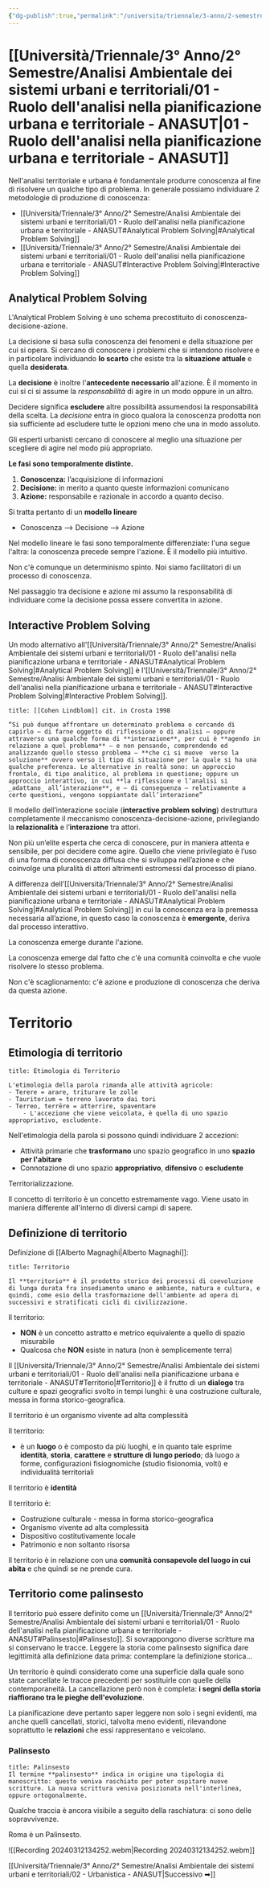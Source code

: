 ```yaml
---
{"dg-publish":true,"permalink":"/universita/triennale/3-anno/2-semestre/analisi-ambientale-dei-sistemi-urbani-e-territoriali/01-ruolo-dell-analisi-nella-pianificazione-urbana-e-territoriale-anasut/"}
---
```


# [[Università/Triennale/3° Anno/2° Semestre/Analisi Ambientale dei sistemi urbani e territoriali/01 - Ruolo dell'analisi nella pianificazione urbana e territoriale - ANASUT\|01 - Ruolo dell'analisi nella pianificazione urbana e territoriale - ANASUT]]

Nell'analisi territoriale e urbana è fondamentale produrre conoscenza al fine di risolvere un qualche tipo di problema. In generale possiamo individuare 2 metodologie di produzione di conoscenza:
- [[Università/Triennale/3° Anno/2° Semestre/Analisi Ambientale dei sistemi urbani e territoriali/01 - Ruolo dell'analisi nella pianificazione urbana e territoriale - ANASUT#Analytical Problem Solving\|#Analytical Problem Solving]]
- [[Università/Triennale/3° Anno/2° Semestre/Analisi Ambientale dei sistemi urbani e territoriali/01 - Ruolo dell'analisi nella pianificazione urbana e territoriale - ANASUT#Interactive Problem Solving\|#Interactive Problem Solving]]

## Analytical Problem Solving

L'Analytical Problem Solving è uno schema precostituito di conoscenza-decisione-azione.

La decisione si basa sulla conoscenza dei fenomeni e della situazione per cui si opera. Si cercano di conoscere i problemi che si intendono risolvere e in particolare individuando **lo scarto** che esiste tra la **situazione attuale** e quella **desiderata**.

La **decisione** è inoltre l'**antecedente necessario** all'azione. È il momento in cui si ci si assume la *responsabilità* di agire in un modo oppure in un altro.

Decidere significa **escludere** altre possibilità assumendosi la responsabilità della scelta. La *decisione* entra in gioco qualora la conoscenza prodotta non sia sufficiente ad escludere tutte le opzioni meno che una in modo assoluto.

Gli esperti urbanisti cercano di conoscere al meglio una situazione per scegliere di agire nel modo più appropriato. 

**Le fasi sono temporalmente distinte.** 
1. **Conoscenza:** l’acquisizione di informazioni
2. **Decisione:** in merito a quanto queste informazioni comunicano
3. **Azione:** responsabile e razionale in accordo a quanto deciso.

Si tratta pertanto di un **modello lineare**
- Conoscenza --> Decisione --> Azione

Nel modello lineare le fasi sono temporalmente differenziate: l'una segue l'altra: la conoscenza precede sempre l'azione. È il modello più intuitivo.

Non c'è comunque un determinismo spinto. Noi siamo facilitatori di un processo di conoscenza.

Nel passaggio tra decisione e azione mi assumo la responsabilità di individuare come la decisione possa essere convertita in azione. 

## Interactive Problem Solving

Un modo alternativo all'[[Università/Triennale/3° Anno/2° Semestre/Analisi Ambientale dei sistemi urbani e territoriali/01 - Ruolo dell'analisi nella pianificazione urbana e territoriale - ANASUT#Analytical Problem Solving\|#Analytical Problem Solving]] è l'[[Università/Triennale/3° Anno/2° Semestre/Analisi Ambientale dei sistemi urbani e territoriali/01 - Ruolo dell'analisi nella pianificazione urbana e territoriale - ANASUT#Interactive Problem Solving\|#Interactive Problem Solving]].

```ad-quote
title: [[Cohen Lindblom]] cit. in Crosta 1998

“Si può dunque affrontare un determinato problema o cercando di capirlo – di farne oggetto di riflessione o di analisi – oppure attraverso una qualche forma di **interazione**, per cui è **agendo in relazione a quel problema** – e non pensando, comprendendo ed analizzando quello stesso problema – **che ci si muove  verso la soluzione** ovvero verso il tipo di situazione per la quale si ha una qualche preferenza. Le alternative in realtà sono: un approccio frontale, di tipo analitico, al problema in questione; oppure un approccio interattivo, in cui **la riflessione e l’analisi si _adattano_ all’interazione**, e – di conseguenza – relativamente a certe questioni, vengono soppiantate dall’interazione” 
```

Il modello dell’interazione sociale (**interactive problem solving**) destruttura completamente il meccanismo conoscenza-decisione-azione, privilegiando la **relazionalità** e l’**interazione** tra attori. 

Non più un’elite esperta che cerca di conoscere, pur in maniera attenta e sensibile, per poi decidere come agire. Quello che viene privilegiato è l’uso di una forma di conoscenza diffusa che si sviluppa nell’azione e che coinvolge una pluralità di attori altrimenti estromessi dal processo di piano. 

A differenza dell’[[Università/Triennale/3° Anno/2° Semestre/Analisi Ambientale dei sistemi urbani e territoriali/01 - Ruolo dell'analisi nella pianificazione urbana e territoriale - ANASUT#Analytical Problem Solving\|#Analytical Problem Solving]] in cui la conoscenza era la premessa necessaria all’azione, in questo caso la conoscenza è **emergente**, deriva dal processo interattivo.

La conoscenza emerge durante l'azione.

La conoscenza emerge dal fatto che c'è una comunità coinvolta e che vuole risolvere lo stesso problema.

Non c'è scaglionamento: c'è azione e produzione di conoscenza che deriva da questa azione.

# Territorio

## Etimologia di territorio

```ad-Teo
title: Etimologia di Territorio

L'etimologia della parola rimanda alle attività agricole:
- Terere = arare, triturare le zolle
- Tauritorium = terreno lavorato dai tori
- Terreo, terrēre = atterrire, spaventare
	- L'accezione che viene veicolata, è quella di uno spazio appropriativo, escludente.

```

Nell'etimologia della parola si possono quindi individuare 2 accezioni:
- Attività primarie che **trasformano** uno spazio geografico in uno **spazio per l'abitare**
- Connotazione di uno spazio **appropriativo**, **difensivo** o **escludente**


Territorializzazione.

Il concetto di territorio è un concetto estremamente vago. Viene usato in maniera differente all'interno di diversi campi di sapere.

## Definizione di territorio

Definizione di [[Alberto Magnaghi\|Alberto Magnaghi]]:

```ad-Definizione
title: Territorio

Il **territorio** è il prodotto storico dei processi di coevoluzione di lunga durata fra insediamento umano e ambiente, natura e cultura, e quindi, come esio della trasformazione dell'ambiente ad opera di successivi e stratificati cicli di civilizzazione.

```

Il territorio:
- **NON** è un concetto astratto e metrico equivalente a quello di spazio misurabile
- Qualcosa che **NON** esiste in natura (non è semplicemente terra)

Il [[Università/Triennale/3° Anno/2° Semestre/Analisi Ambientale dei sistemi urbani e territoriali/01 - Ruolo dell'analisi nella pianificazione urbana e territoriale - ANASUT#Territorio\|#Territorio]] è il frutto di un **dialogo** tra culture e spazi geografici svolto in tempi lunghi: è una costruzione culturale, messa in forma storico-geografica.

Il territorio è un organismo vivente ad alta complessità

Il territorio:
- è un **luogo** o è composto da più luoghi, e in quanto tale esprime **identità**, **storia**, **carattere** e **strutture di lungo periodo**; dà luogo a forme, configurazioni fisiognomiche (studio fisionomia, volti) e individualità territoriali

Il territorio è **identità**

Il territorio è:
- Costruzione culturale - messa in forma storico-geografica
- Organismo vivente ad alta complessità
- Dispositivo costitutivamente locale
- Patrimonio e non soltanto risorsa

Il territorio è in relazione con una **comunità consapevole del luogo in cui abita** e che quindi se ne prende cura.

## Territorio come palinsesto

Il territorio può essere definito come un [[Università/Triennale/3° Anno/2° Semestre/Analisi Ambientale dei sistemi urbani e territoriali/01 - Ruolo dell'analisi nella pianificazione urbana e territoriale - ANASUT#Palinsesto\|#Palinsesto]]. Si sovrappongono diverse scritture ma si conservano le tracce. Leggere la storia come palinsesto significa dare legittimità alla definizione data prima: contemplare la definizione storica...

Un territorio è quindi considerato come una superficie dalla quale sono state cancellate le tracce precedenti per sostituirle con quelle della contemporaneità. La cancellazione però non è completa: **i segni della storia riaffiorano tra le pieghe dell'evoluzione**.

La pianificazione deve pertanto saper leggere non solo i segni evidenti, ma anche quelli cancellati, storici, talvolta meno evidenti, rilevandone soprattutto le **relazioni** che essi rappresentano e veicolano.


### Palinsesto



```ad-Definizione
title: Palinsesto
Il termine **palinsesto** indica in origine una tipologia di manoscritto: questo veniva raschiato per poter ospitare nuove scritture. La nuova scrittura veniva posizionata nell'interlinea, oppure ortogonalmente.
```

Qualche traccia è ancora visibile a seguito della raschiatura: ci sono delle sopravvivenze. 

Roma è un Palinsesto. 


![[Recording 20240312134252.webm\|Recording 20240312134252.webm]]


[[Università/Triennale/3° Anno/2° Semestre/Analisi Ambientale dei sistemi urbani e territoriali/02 - Urbanistica - ANASUT\|Successivo ➡]]
